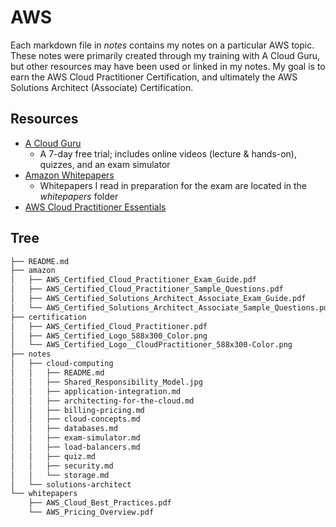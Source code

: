 # AWS
Each markdown file in _notes_ contains my notes on a particular AWS topic. These notes were primarily created through my training with A Cloud Guru, but other resources may have been used or linked in my notes. My goal is to earn the AWS Cloud Practitioner Certification, and ultimately the AWS Solutions Architect (Associate) Certification.

## Resources
* [A Cloud Guru](https://learn.acloud.guru/course/aws-certified-cloud-practitioner/dashboard)
  * A 7-day free trial; includes online videos (lecture & hands-on), quizzes, and an exam simulator
* [Amazon Whitepapers](https://aws.amazon.com/whitepapers/)
  * Whitepapers I read in preparation for the exam are located in the _whitepapers_ folder
* [AWS Cloud Practitioner Essentials](https://aws.amazon.com/training/course-descriptions/cloud-practitioner-essentials/)

## Tree
```bash
├── README.md
├── amazon
│   ├── AWS_Certified_Cloud_Practitioner_Exam_Guide.pdf
│   ├── AWS_Certified_Cloud_Practitioner_Sample_Questions.pdf
│   ├── AWS_Certified_Solutions_Architect_Associate_Exam_Guide.pdf
│   └── AWS_Certified_Solutions_Architect_Associate_Sample_Questions.pdf
├── certification
│   ├── AWS_Certified_Cloud_Practitioner.pdf
│   ├── AWS_Certified_Logo_588x300_Color.png
│   └── AWS_Certified_Logo__CloudPractitioner_588x300-Color.png
├── notes
│   ├── cloud-computing
│   │   ├── README.md
│   │   ├── Shared_Responsibility_Model.jpg
│   │   ├── application-integration.md
│   │   ├── architecting-for-the-cloud.md
│   │   ├── billing-pricing.md
│   │   ├── cloud-concepts.md
│   │   ├── databases.md
│   │   ├── exam-simulator.md
│   │   ├── load-balancers.md
│   │   ├── quiz.md
│   │   ├── security.md
│   │   └── storage.md
│   └── solutions-architect
└── whitepapers
    ├── AWS_Cloud_Best_Practices.pdf
    └── AWS_Pricing_Overview.pdf
```
